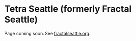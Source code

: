 # Tetra Seattle (formerly Fractal Seattle)

Page coming soon. See [fractalseattle.org](https://fractalseattle.org).
